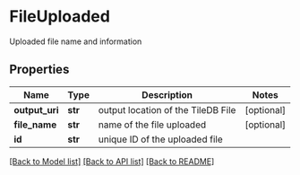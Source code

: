 # FileUploaded

Uploaded file name and information

## Properties

| Name           | Type    | Description                        | Notes      |
| -------------- | ------- | ---------------------------------- | ---------- |
| **output_uri** | **str** | output location of the TileDB File | [optional] |
| **file_name**  | **str** | name of the file uploaded          | [optional] |
| **id**         | **str** | unique ID of the uploaded file     |

[[Back to Model list]](../README.md#documentation-for-models) [[Back to API list]](../README.md#documentation-for-api-endpoints) [[Back to README]](../README.md)
